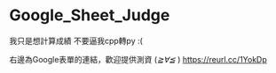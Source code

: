 # Google_Sheet_Judge
我只是想計算成績
不要逼我cpp轉py :(

右邊為Google表單的連結，歡迎提供測資 (*≧∀≦* ) https://reurl.cc/1YokDp

